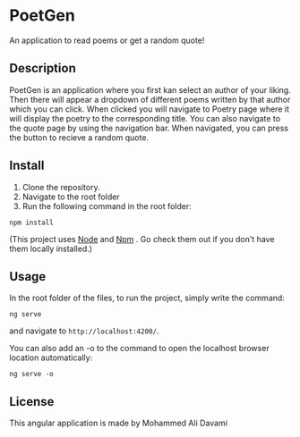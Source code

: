 # PoetGen

An application to read poems or get a random quote!

## Description

PoetGen is an application where you first kan select an author of your liking. Then there will appear a dropdown of different poems written by that author which you can click. When clicked you will navigate to Poetry page where it will display the poetry to the corresponding title. You can also navigate to the quote page by using the navigation bar. When navigated, you can press the button to recieve a random quote. 

## Install

1. Clone the repository.
2. Navigate to the root folder
3. Run the following command in the root folder: 

```
npm install
```

(This project uses <a href="https://nodejs.org/en/">Node</a>  and <a href="https://www.npmjs.com/">Npm</a> . Go check them out if you don't have them locally installed.)

## Usage
In the root folder of the files, to run the project, simply write the command:

```
ng serve
```
and navigate to `http://localhost:4200/`.

You can also add an -o to the command to open the localhost browser location automatically:

```
ng serve -o
```
## License
This angular application is made by Mohammed Ali Davami
